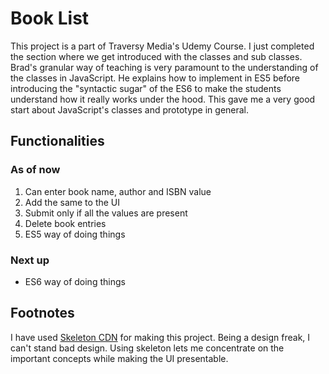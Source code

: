 # Book List

This project is a part of Traversy Media's Udemy Course. I just completed the section where we get introduced with the classes and sub classes. Brad's granular way of teaching is very paramount to the understanding of the classes in JavaScript. He explains how to implement in ES5 before introducing the "syntactic sugar" of the ES6 to make the students understand how it really works under the hood. This gave me a very good start about JavaScript's classes and prototype in general.

## Functionalities

### As of now

1. Can enter book name, author and ISBN value
2. Add the same to the UI
3. Submit only if all the values are present
4. Delete book entries
5. ES5 way of doing things

### Next up

* ES6 way of doing things

## Footnotes

I have used [Skeleton CDN](http://getskeleton.com) for making this project. Being a design freak, I can't stand bad design. Using skeleton lets me concentrate on the important concepts while making the UI presentable.
